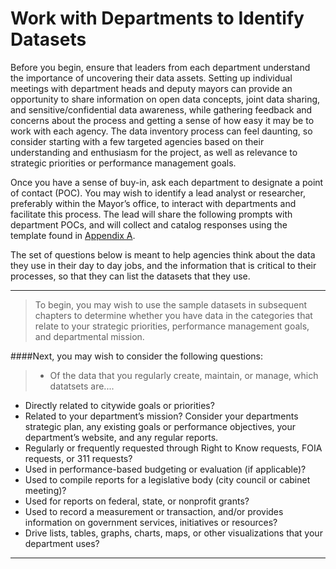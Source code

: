 # Work with Departments to Identify Datasets

Before you begin, ensure that leaders from each department understand the importance of uncovering their data assets. Setting up individual meetings with department heads and deputy mayors can provide an opportunity to share information on open data concepts, joint data sharing, and sensitive/confidential data awareness, while gathering feedback and concerns about the process and getting a sense of how easy it may be to work with each agency. The data inventory process can feel daunting, so consider starting with a few targeted agencies based on their understanding and enthusiasm for the project, as well as relevance to strategic priorities or performance management goals.

Once you have a sense of buy-in, ask each department to designate a point of contact (POC). You may wish to identify a lead analyst or researcher, preferably within the Mayor’s office, to interact with departments and facilitate this process. The lead will share the following prompts with department POCs, and will collect and catalog responses using the template found in [Appendix A](appendix-a.md).

The set of questions below is meant to help agencies think about the data they use in their day to day jobs, and the information that is critical to their processes, so that they can list the datasets that they use.
_____
> To begin, you may wish to use the sample datasets in subsequent chapters to determine whether you have data in the categories that relate to your strategic priorities, performance management goals, and departmental mission.

####Next, you may wish to consider the following questions:

>* Of the data that you regularly create, maintain, or manage, which datatsets are....
* Directly related to citywide goals or priorities?
* Related to your department’s mission? Consider your departments strategic plan, any existing goals or performance objectives, your department’s website, and any regular reports.
* Regularly or frequently requested through Right to Know requests, FOIA requests, or 311 requests?
* Used in performance-based budgeting or evaluation (if applicable)?
* Used to compile reports for a legislative body (city council or cabinet meeting)?
* Used for reports on federal, state, or nonprofit grants?
* Used to record a measurement or transaction, and/or provides information on government services, initiatives or resources?
* Drive lists, tables, graphs, charts, maps, or other visualizations that your department uses?

______
